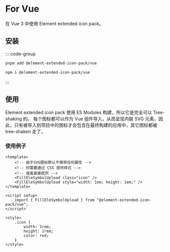 # For Vue

在 Vue 3 中使用 Element extended icon pack。

## 安装

::: code-group

```sh [pnpm]
pnpm add @element-extended-icon-pack/vue
```

```sh [npm]
npm i @element-extended-icon-pack/vue
```
:::

## 使用
Element extended icon pack 使用 ES Modules 构建，所以它是完全可以 Tree-shaking 的。
每个图标都可以作为 Vue 组件导入，从而呈现内联 SVG 元素。因此，只有被导入到项目中的图标才会包含在最终构建的应用中，其它图标都被 tree-shaken 走了。

### 使用例子
```vue
<template>
    <!-- 由于SVG图标默认不携带任何属性 -->
    <!-- 你需要通过 CSS 提供样式 -->
    <!-- 或者直接提供 -->
    <FillEleSymbolUpload class="icon" />
    <FillEleSymbolUpload style="width: 1em; height: 1em;" />
</template>

<script setup>
    import { FillEleSymbolUpload } from "@element-extended-icon-pack/vue";
</script>

<style>
    .icon {
        width: 1rem;
        height: 1rem;
        color: red;
    }    
</style>
```